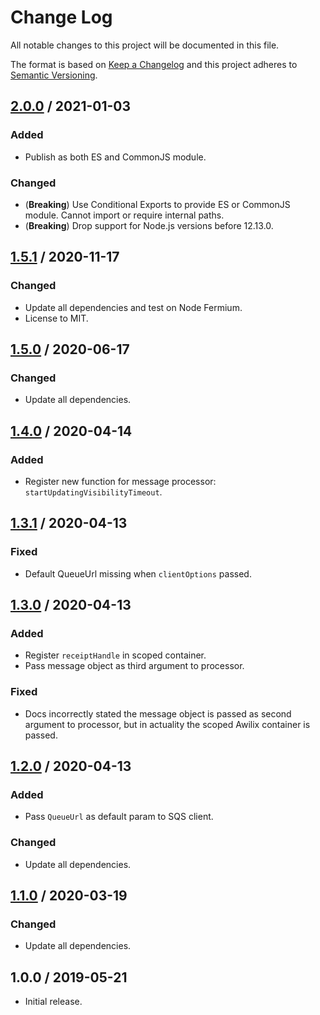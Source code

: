 # Change Log

All notable changes to this project will be documented in this file.

The format is based on [Keep a Changelog](https://keepachangelog.com/)
and this project adheres to [Semantic Versioning](https://semver.org/).

## [2.0.0] / 2021-01-03

### Added

- Publish as both ES and CommonJS module.

### Changed

- (**Breaking**) Use Conditional Exports to provide ES or CommonJS module.
  Cannot import or require internal paths.
- (**Breaking**) Drop support for Node.js versions before 12.13.0.

## [1.5.1] / 2020-11-17

### Changed

- Update all dependencies and test on Node Fermium.
- License to MIT.

## [1.5.0] / 2020-06-17

### Changed

- Update all dependencies.

## [1.4.0] / 2020-04-14

### Added

- Register new function for message processor:
  `startUpdatingVisibilityTimeout`.

## [1.3.1] / 2020-04-13

### Fixed

- Default QueueUrl missing when `clientOptions` passed.

## [1.3.0] / 2020-04-13

### Added

- Register `receiptHandle` in scoped container.
- Pass message object as third argument to processor.

### Fixed

- Docs incorrectly stated the message object is
  passed as second argument to processor,
  but in actuality the scoped Awilix container is passed.

## [1.2.0] / 2020-04-13

### Added

- Pass `QueueUrl` as default param to SQS client.

### Changed

- Update all dependencies.

## [1.1.0] / 2020-03-19

### Changed

- Update all dependencies.

## 1.0.0 / 2019-05-21

- Initial release.

[Unreleased]: https://github.com/meltwater/mlabs-aws/compare/v2.0.0...HEAD
[2.0.0]: https://github.com/meltwater/mlabs-aws/compare/v1.5.1...v2.0.0
[1.5.1]: https://github.com/meltwater/mlabs-aws/compare/v1.5.0...v1.5.1
[1.5.0]: https://github.com/meltwater/mlabs-aws/compare/v1.4.0...v1.5.0
[1.4.0]: https://github.com/meltwater/mlabs-aws/compare/v1.3.1...v1.4.0
[1.3.1]: https://github.com/meltwater/mlabs-aws/compare/v1.3.0...v1.3.1
[1.3.0]: https://github.com/meltwater/mlabs-aws/compare/v1.2.0...v1.3.0
[1.2.0]: https://github.com/meltwater/mlabs-aws/compare/v1.1.0...v1.2.0
[1.1.0]: https://github.com/meltwater/mlabs-aws/compare/v1.0.0...v1.1.0
